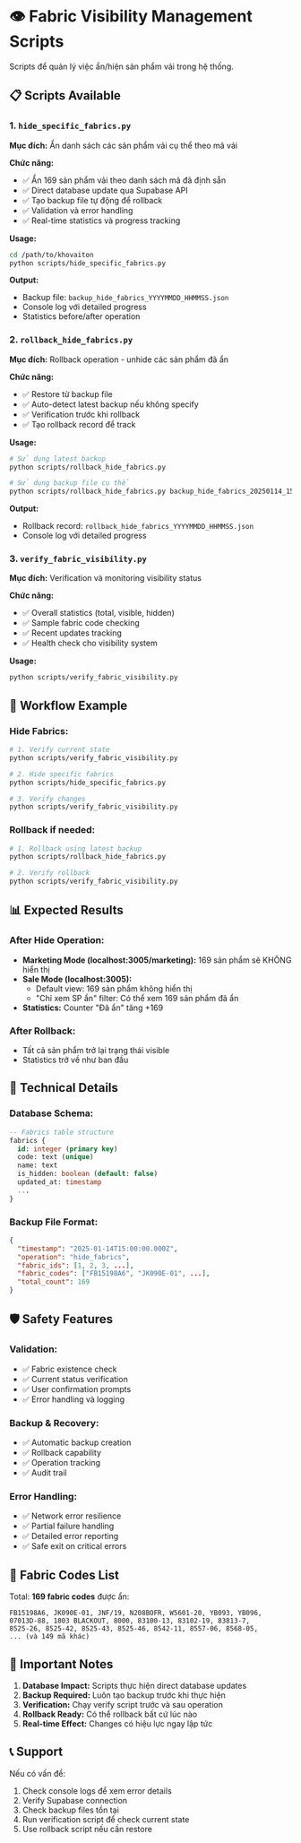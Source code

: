 # 👁️ Fabric Visibility Management Scripts

Scripts để quản lý việc ẩn/hiện sản phẩm vải trong hệ thống.

## 📋 Scripts Available

### 1. `hide_specific_fabrics.py`
**Mục đích:** Ẩn danh sách các sản phẩm vải cụ thể theo mã vải

**Chức năng:**
- ✅ Ẩn 169 sản phẩm vải theo danh sách mã đã định sẵn
- ✅ Direct database update qua Supabase API
- ✅ Tạo backup file tự động để rollback
- ✅ Validation và error handling
- ✅ Real-time statistics và progress tracking

**Usage:**
```bash
cd /path/to/khovaiton
python scripts/hide_specific_fabrics.py
```

**Output:**
- Backup file: `backup_hide_fabrics_YYYYMMDD_HHMMSS.json`
- Console log với detailed progress
- Statistics before/after operation

### 2. `rollback_hide_fabrics.py`
**Mục đích:** Rollback operation - unhide các sản phẩm đã ẩn

**Chức năng:**
- ✅ Restore từ backup file
- ✅ Auto-detect latest backup nếu không specify
- ✅ Verification trước khi rollback
- ✅ Tạo rollback record để track

**Usage:**
```bash
# Sử dụng latest backup
python scripts/rollback_hide_fabrics.py

# Sử dụng backup file cụ thể
python scripts/rollback_hide_fabrics.py backup_hide_fabrics_20250114_150000.json
```

**Output:**
- Rollback record: `rollback_hide_fabrics_YYYYMMDD_HHMMSS.json`
- Console log với detailed progress

### 3. `verify_fabric_visibility.py`
**Mục đích:** Verification và monitoring visibility status

**Chức năng:**
- ✅ Overall statistics (total, visible, hidden)
- ✅ Sample fabric code checking
- ✅ Recent updates tracking
- ✅ Health check cho visibility system

**Usage:**
```bash
python scripts/verify_fabric_visibility.py
```

## 🎯 Workflow Example

### Hide Fabrics:
```bash
# 1. Verify current state
python scripts/verify_fabric_visibility.py

# 2. Hide specific fabrics
python scripts/hide_specific_fabrics.py

# 3. Verify changes
python scripts/verify_fabric_visibility.py
```

### Rollback if needed:
```bash
# 1. Rollback using latest backup
python scripts/rollback_hide_fabrics.py

# 2. Verify rollback
python scripts/verify_fabric_visibility.py
```

## 📊 Expected Results

### After Hide Operation:
- **Marketing Mode (localhost:3005/marketing):** 169 sản phẩm sẽ KHÔNG hiển thị
- **Sale Mode (localhost:3005):** 
  - Default view: 169 sản phẩm không hiển thị
  - "Chỉ xem SP ẩn" filter: Có thể xem 169 sản phẩm đã ẩn
- **Statistics:** Counter "Đã ẩn" tăng +169

### After Rollback:
- Tất cả sản phẩm trở lại trạng thái visible
- Statistics trở về như ban đầu

## 🔧 Technical Details

### Database Schema:
```sql
-- Fabrics table structure
fabrics {
  id: integer (primary key)
  code: text (unique)
  name: text
  is_hidden: boolean (default: false)
  updated_at: timestamp
  ...
}
```

### Backup File Format:
```json
{
  "timestamp": "2025-01-14T15:00:00.000Z",
  "operation": "hide_fabrics",
  "fabric_ids": [1, 2, 3, ...],
  "fabric_codes": ["FB15198A6", "JK090E-01", ...],
  "total_count": 169
}
```

## 🛡️ Safety Features

### Validation:
- ✅ Fabric existence check
- ✅ Current status verification
- ✅ User confirmation prompts
- ✅ Error handling và logging

### Backup & Recovery:
- ✅ Automatic backup creation
- ✅ Rollback capability
- ✅ Operation tracking
- ✅ Audit trail

### Error Handling:
- ✅ Network error resilience
- ✅ Partial failure handling
- ✅ Detailed error reporting
- ✅ Safe exit on critical errors

## 📝 Fabric Codes List

Total: **169 fabric codes** được ẩn:

```
FB15198A6, JK090E-01, JNF/19, N208BOFR, W5601-20, YB093, YB096,
07013D-88, 1803 BLACKOUT, 8000, 83100-13, 83102-19, 83813-7,
8525-26, 8525-42, 8525-43, 8525-46, 8542-11, 8557-06, 8568-05,
... (và 149 mã khác)
```

## 🚨 Important Notes

1. **Database Impact:** Scripts thực hiện direct database updates
2. **Backup Required:** Luôn tạo backup trước khi thực hiện
3. **Verification:** Chạy verify script trước và sau operation
4. **Rollback Ready:** Có thể rollback bất cứ lúc nào
5. **Real-time Effect:** Changes có hiệu lực ngay lập tức

## 📞 Support

Nếu có vấn đề:
1. Check console logs để xem error details
2. Verify Supabase connection
3. Check backup files tồn tại
4. Run verification script để check current state
5. Use rollback script nếu cần restore
